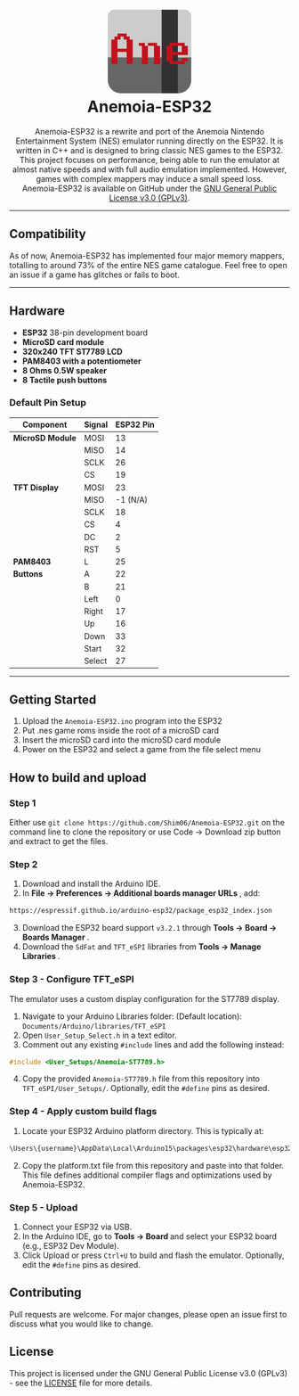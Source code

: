 <h1 align="center">
  <br>
  <img src="https://raw.githubusercontent.com/Shim06/Anemoia/main/assets/Anemoia.png" alt="Anemoia" width="150">
  <br>
  <b>Anemoia-ESP32</b>
  <br>
</h1>

<p align="center">
  Anemoia-ESP32 is a rewrite and port of the Anemoia Nintendo Entertainment System (NES) emulator running directly on the ESP32.  
  It is written in C++ and is designed to bring classic NES games to the ESP32.  
  This project focuses on performance, being able to run the emulator at almost native speeds and with full audio emulation implemented. However, games with complex mappers may induce a small speed loss.
  <br/>
  Anemoia-ESP32 is available on GitHub under the <a href="https://github.com/Shim06/Anemoia-ESP32/blob/main/LICENSE" target="_blank">GNU General Public License v3.0 (GPLv3)</a>.
</p>

---

## Compatibility

As of now, Anemoia-ESP32 has implemented four major memory mappers, totalling to around 73% of the entire NES game catalogue. 
Feel free to open an issue if a game has glitches or fails to boot.

---

## Hardware

- **ESP32** 38-pin development board
- **MicroSD card module**
- **320x240 TFT ST7789 LCD**
- **PAM8403 with a potentiometer**
- **8 Ohms 0.5W speaker**
- **8 Tactile push buttons**

### Default Pin Setup
| Component         | Signal   | ESP32 Pin |
|-------------------|----------|-----------|
| **MicroSD Module**| MOSI     | 13        |
|                   | MISO     | 14        |
|                   | SCLK     | 26        |
|                   | CS       | 19        |
| **TFT Display**   | MOSI     | 23        |
|                   | MISO     | -1 (N/A)  |
|                   | SCLK     | 18        |
|                   | CS       | 4         |
|                   | DC       | 2         |
|                   | RST      | 5         |
| **PAM8403**       | L        | 25        |
| **Buttons**       | A        | 22        |
|                   | B        | 21        |
|                   | Left     | 0         |
|                   | Right    | 17        |
|                   | Up       | 16        |
|                   | Down     | 33        |
|                   | Start    | 32        |
|                   | Select   | 27        |

---

## Getting Started

1. Upload the `Anemoia-ESP32.ino` program into the ESP32
2. Put .nes game roms inside the root of a microSD card
3. Insert the microSD card into the microSD card module
4. Power on the ESP32 and select a game from the file select menu

## How to build and upload

### Step 1

Either use `git clone https://github.com/Shim06/Anemoia-ESP32.git` on the command line to clone the repository or use Code → Download zip button and extract to get the files.

### Step 2
1. Download and install the Arduino IDE. 
2. In <b> File → Preferences → Additional boards manager URLs </b> , add:
```cmd
https://espressif.github.io/arduino-esp32/package_esp32_index.json
```
3. Download the ESP32 board support `v3.2.1` through <b> Tools → Board → Boards Manager </b>. 
4. Download the `SdFat` and `TFT_eSPI` libraries from <b> Tools → Manage Libraries </b>.

### Step 3 - Configure TFT_eSPI
The emulator uses a custom display configuration for the ST7789 display.
1. Navigate to your Arduino Libraries folder:
(Default location): `Documents/Arduino/libraries/TFT_eSPI`
2. Open `User_Setup_Select.h` in a text editor.
3. Comment out any existing `#include` lines and add the following instead:
```C++
#include <User_Setups/Anemoia-ST7789.h>
```
4. Copy the provided `Anemoia-ST7789.h` file from this repository into
`TFT_eSPI/User_Setups/`. Optionally, edit the `#define` pins as desired.

### Step 4 - Apply custom build flags
1. Locate your ESP32 Arduino platform directory. This is typically at:
```cmd
\Users\{username}\AppData\Local\Arduino15\packages\esp32\hardware\esp32\{version}\
```
2. Copy the platform.txt file from this repository and paste into that folder.
This file defines additional compiler flags and optimizations used by Anemoia-ESP32.

### Step 5 - Upload
1. Connect your ESP32 via USB.
2. In the Arduino IDE, go to <b> Tools → Board </b> and select your ESP32 board (e.g., ESP32 Dev Module).
3. Click Upload or press `Ctrl+U` to build and flash the emulator. Optionally, edit the `#define` pins as desired.

## Contributing

Pull requests are welcome. For major changes, please open an issue first
to discuss what you would like to change.

## License

This project is licensed under the GNU General Public License v3.0 (GPLv3) - see the [LICENSE](LICENSE) file for more details.
